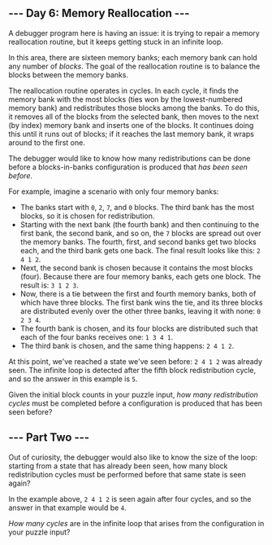 <article class="day-desc"><h2>--- Day 6: Memory Reallocation ---</h2><p>A debugger program here is having an issue: it is trying to repair a memory reallocation routine, but it keeps getting stuck in an infinite loop.</p>
<p>In this area, there are <span title="There are also five currency banks, two river banks, three airplanes banking, a banked billards shot, and a left bank.">sixteen memory banks</span>; each memory bank can hold any number of <em>blocks</em>. The goal of the reallocation routine is to balance the blocks between the memory banks.</p>
<p>The reallocation routine operates in cycles. In each cycle, it finds the memory bank with the most blocks (ties won by the lowest-numbered memory bank) and redistributes those blocks among the banks. To do this, it removes all of the blocks from the selected bank, then moves to the next (by index) memory bank and inserts one of the blocks. It continues doing this until it runs out of blocks; if it reaches the last memory bank, it wraps around to the first one.</p>
<p>The debugger would like to know how many redistributions can be done before a blocks-in-banks configuration is produced that <em>has been seen before</em>.</p>
<p>For example, imagine a scenario with only four memory banks:</p>
<ul>
<li>The banks start with <code>0</code>, <code>2</code>, <code>7</code>, and <code>0</code> blocks. The third bank has the most blocks, so it is chosen for redistribution.</li>
<li>Starting with the next bank (the fourth bank) and then continuing to the first bank, the second bank, and so on, the <code>7</code> blocks are spread out over the memory banks. The fourth, first, and second banks get two blocks each, and the third bank gets one back. The final result looks like this: <code>2 4 1 2</code>.</li>
<li>Next, the second bank is chosen because it contains the most blocks (four). Because there are four memory banks, each gets one block. The result is: <code>3 1 2 3</code>.</li>
<li>Now, there is a tie between the first and fourth memory banks, both of which have three blocks. The first bank wins the tie, and its three blocks are distributed evenly over the other three banks, leaving it with none: <code>0 2 3 4</code>.</li>
<li>The fourth bank is chosen, and its four blocks are distributed such that each of the four banks receives one: <code>1 3 4 1</code>.</li>
<li>The third bank is chosen, and the same thing happens: <code>2 4 1 2</code>.</li>
</ul>
<p>At this point, we've reached a state we've seen before: <code>2 4 1 2</code> was already seen. The infinite loop is detected after the fifth block redistribution cycle, and so the answer in this example is <code>5</code>.</p>
<p>Given the initial block counts in your puzzle input, <em>how many redistribution cycles</em> must be completed before a configuration is produced that has been seen before?</p>
</article>
<article class="day-desc"><h2 id="part2">--- Part Two ---</h2><p>Out of curiosity, the debugger would also like to know the size of the loop: starting from a state that has already been seen, how many block redistribution cycles must be performed before that same state is seen again?</p>
<p>In the example above, <code>2 4 1 2</code> is seen again after four cycles, and so the answer in that example would be <code>4</code>.</p>
<p><em>How many cycles</em> are in the infinite loop that arises from the configuration in your puzzle input?</p>
</article>
